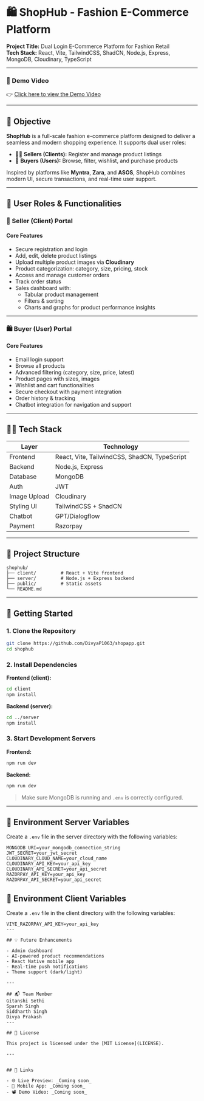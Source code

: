 # 🛍️ ShopHub - Fashion E-Commerce Platform

**Project Title:** Dual Login E-Commerce Platform for Fashion Retail  
**Tech Stack:** React, Vite, TailwindCSS, ShadCN, Node.js, Express, MongoDB, Cloudinary, TypeScript

---

### 🔗 Demo Video

👉 [Click here to view the Demo Video](https://player.cloudinary.com/embed/?cloud_name=dfvs0kijp&public_id=shophub_prototype_den94y&profile=cld-default)

---

## 🎯 Objective

**ShopHub** is a full-scale fashion e-commerce platform designed to deliver a seamless and modern shopping experience. It supports dual user roles:

- 👩‍💼 **Sellers (Clients):** Register and manage product listings
- 🛒 **Buyers (Users):** Browse, filter, wishlist, and purchase products

Inspired by platforms like **Myntra**, **Zara**, and **ASOS**, ShopHub combines modern UI, secure transactions, and real-time user support.

---

## 👥 User Roles & Functionalities

### 🧾 Seller (Client) Portal

#### Core Features
- Secure registration and login
- Add, edit, delete product listings
- Upload multiple product images via **Cloudinary**
- Product categorization: category, size, pricing, stock
- Access and manage customer orders
- Track order status
- Sales dashboard with:
  - Tabular product management
  - Filters & sorting
  - Charts and graphs for product performance insights

---

### 🛍️ Buyer (User) Portal

#### Core Features
- Email login support
- Browse all products
- Advanced filtering (category, size, price, latest)
- Product pages with sizes, images
- Wishlist and cart functionalities
- Secure checkout with payment integration 
- Order history & tracking
- Chatbot integration for navigation and support

---

## 🧑‍💻 Tech Stack

| Layer        | Technology                             |
|--------------|-----------------------------------------|
| Frontend     | React, Vite, TailwindCSS, ShadCN, TypeScript |
| Backend      | Node.js, Express                        |
| Database     | MongoDB                                 |
| Auth         | JWT                             |
| Image Upload | Cloudinary                                |
| Styling UI   | TailwindCSS + ShadCN                    |
| Chatbot      | GPT/Dialogflow               |
| Payment      | Razorpay           |

---

## 📁 Project Structure

```
shophub/
├── client/         # React + Vite frontend
├── server/         # Node.js + Express backend
├── public/         # Static assets
└── README.md
```

---

## 🚀 Getting Started

### 1. Clone the Repository

```bash
git clone https://github.com/DivyaP1063/shopapp.git
cd shophub
```

### 2. Install Dependencies

**Frontend (client):**
```bash
cd client
npm install
```

**Backend (server):**
```bash
cd ../server
npm install
```

### 3. Start Development Servers

**Frontend:**
```bash
npm run dev
```

**Backend:**
```bash
npm run dev
```

> Make sure MongoDB is running and `.env` is correctly configured.

---

## 🔐 Environment Server Variables

Create a `.env` file in the server directory with the following variables:

```env
MONGODB_URI=your_mongodb_connection_string
JWT_SECRET=your_jwt_secret
CLOUDINARY_CLOUD_NAME=your_cloud_name
CLOUDINARY_API_KEY=your_api_key
CLOUDINARY_API_SECRET=your_api_secret
RAZORPAY_API_KEY=your_api_key
RAZORPAY_API_SECRET=your_api_secret
```
## 🔐 Environment Client Variables

Create a `.env` file in the client directory with the following variables:

```env
VIYE_RAZORPAY_API_KEY=your_api_key
---

## 💡 Future Enhancements

- Admin dashboard
- AI-powered product recommendations
- React Native mobile app
- Real-time push notifications
- Theme support (dark/light)

---

## 📬 Team Member
Gitanshi Sethi
Sparsh Singh
Siddharth Singh
Divya Prakash
---

## 📄 License

This project is licensed under the [MIT License](LICENSE).

---


## 📎 Links

- 🌐 Live Preview: _Coming soon_
- 📱 Mobile App: _Coming soon_
- 📽️ Demo Video: _Coming soon_